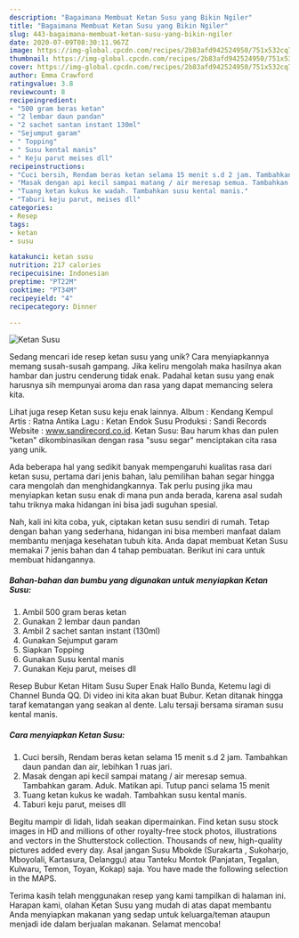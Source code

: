 ```yaml
---
description: "Bagaimana Membuat Ketan Susu yang Bikin Ngiler"
title: "Bagaimana Membuat Ketan Susu yang Bikin Ngiler"
slug: 443-bagaimana-membuat-ketan-susu-yang-bikin-ngiler
date: 2020-07-09T08:30:11.967Z
image: https://img-global.cpcdn.com/recipes/2b83afd942524950/751x532cq70/ketan-susu-foto-resep-utama.jpg
thumbnail: https://img-global.cpcdn.com/recipes/2b83afd942524950/751x532cq70/ketan-susu-foto-resep-utama.jpg
cover: https://img-global.cpcdn.com/recipes/2b83afd942524950/751x532cq70/ketan-susu-foto-resep-utama.jpg
author: Emma Crawford
ratingvalue: 3.8
reviewcount: 8
recipeingredient:
- "500 gram beras ketan"
- "2 lembar daun pandan"
- "2 sachet santan instant 130ml"
- "Sejumput garam"
- " Topping"
- " Susu kental manis"
- " Keju parut meises dll"
recipeinstructions:
- "Cuci bersih, Rendam beras ketan selama 15 menit s.d 2 jam. Tambahkan daun pandan dan air, lebihkan 1 ruas jari."
- "Masak dengan api kecil sampai matang / air meresap semua. Tambahkan garam. Aduk. Matikan api. Tutup panci selama 15 menit"
- "Tuang ketan kukus ke wadah. Tambahkan susu kental manis."
- "Taburi keju parut, meises dll"
categories:
- Resep
tags:
- ketan
- susu

katakunci: ketan susu 
nutrition: 217 calories
recipecuisine: Indonesian
preptime: "PT22M"
cooktime: "PT34M"
recipeyield: "4"
recipecategory: Dinner

---
```



![Ketan Susu](https://img-global.cpcdn.com/recipes/2b83afd942524950/751x532cq70/ketan-susu-foto-resep-utama.jpg)

Sedang mencari ide resep ketan susu yang unik? Cara menyiapkannya memang susah-susah gampang. Jika keliru mengolah maka hasilnya akan hambar dan justru cenderung tidak enak. Padahal ketan susu yang enak harusnya sih mempunyai aroma dan rasa yang dapat memancing selera kita.

Lihat juga resep Ketan susu keju enak lainnya. Album : Kendang Kempul Artis : Ratna Antika Lagu : Ketan Endok Susu Produksi : Sandi Records Website : www.sandirecord.co.id. Ketan Susu: Bau harum khas dan pulen &#34;ketan&#34; dikombinasikan dengan rasa &#34;susu segar&#34; menciptakan cita rasa yang unik.

Ada beberapa hal yang sedikit banyak mempengaruhi kualitas rasa dari ketan susu, pertama dari jenis bahan, lalu pemilihan bahan segar hingga cara mengolah dan menghidangkannya. Tak perlu pusing jika mau menyiapkan ketan susu enak di mana pun anda berada, karena asal sudah tahu triknya maka hidangan ini bisa jadi suguhan spesial.


Nah, kali ini kita coba, yuk, ciptakan ketan susu sendiri di rumah. Tetap dengan bahan yang sederhana, hidangan ini bisa memberi manfaat dalam membantu menjaga kesehatan tubuh kita. Anda dapat membuat Ketan Susu memakai 7 jenis bahan dan 4 tahap pembuatan. Berikut ini cara untuk membuat hidangannya.

<!--inarticleads1-->

##### Bahan-bahan dan bumbu yang digunakan untuk menyiapkan Ketan Susu:

1. Ambil 500 gram beras ketan
1. Gunakan 2 lembar daun pandan
1. Ambil 2 sachet santan instant (130ml)
1. Gunakan Sejumput garam
1. Siapkan  Topping
1. Gunakan  Susu kental manis
1. Gunakan  Keju parut, meises dll


Resep Bubur Ketan Hitam Susu Super Enak Hallo Bunda, Ketemu lagi di Channel Bunda QQ. Di video ini kita akan buat Bubur. Ketan ditanak hingga taraf kematangan yang seakan al dente. Lalu tersaji bersama siraman susu kental manis. 

<!--inarticleads2-->

##### Cara menyiapkan Ketan Susu:

1. Cuci bersih, Rendam beras ketan selama 15 menit s.d 2 jam. Tambahkan daun pandan dan air, lebihkan 1 ruas jari.
1. Masak dengan api kecil sampai matang / air meresap semua. Tambahkan garam. Aduk. Matikan api. Tutup panci selama 15 menit
1. Tuang ketan kukus ke wadah. Tambahkan susu kental manis.
1. Taburi keju parut, meises dll


Begitu mampir di lidah, lidah seakan dipermainkan. Find ketan susu stock images in HD and millions of other royalty-free stock photos, illustrations and vectors in the Shutterstock collection. Thousands of new, high-quality pictures added every day. Asal jangan Susu Mbokde (Surakarta , Sukoharjo, Mboyolali, Kartasura, Delanggu) atau Tanteku Montok (Panjatan, Tegalan, Kulwaru, Temon, Toyan, Kokap) saja. You have made the following selection in the MAPS. 

Terima kasih telah menggunakan resep yang kami tampilkan di halaman ini. Harapan kami, olahan Ketan Susu yang mudah di atas dapat membantu Anda menyiapkan makanan yang sedap untuk keluarga/teman ataupun menjadi ide dalam berjualan makanan. Selamat mencoba!
